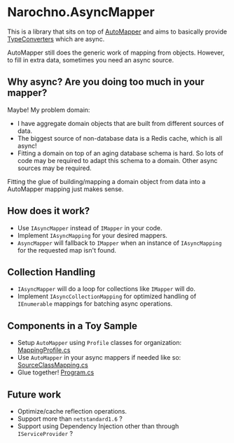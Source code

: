 # Narochno.AsyncMapper

This is a library that sits on top of [AutoMapper](http://automapper.org/) and aims to basically provide [TypeConverters](https://github.com/AutoMapper/AutoMapper/wiki/Custom-type-converters) which are async.

AutoMapper still does the generic work of mapping from objects.  However, to fill in extra data, sometimes you need an async source.

## Why async? Are you doing too much in your mapper?

Maybe!  My problem domain:

* I have aggregate domain objects that are built from different sources of data.
* The biggest source of non-database data is a Redis cache, which is all async!
* Fitting a domain on top of an aging database schema is hard.  So lots of code may be required to adapt this schema to a domain.  Other async sources may be required.

Fitting the glue of building/mapping a domain object from data into a AutoMapper mapping just makes sense.

## How does it work?

* Use `IAsyncMapper` instead of `IMapper` in your code.
* Implement `IAsyncMapping` for your desired mappers.
* `AsyncMapper` will fallback to `IMapper` when an instance of `IAsyncMapping` for the requested map isn't found.

## Collection Handling

* `IAsyncMapper` will do a loop for collections like `IMapper` will do.
* Implement `IAsyncCollectionMapping` for optimized handling of `IEnumerable` mappings for batching async operations.

## Components in a Toy Sample

* Setup `AutoMapper` using `Profile` classes for organization: [MappingProfile.cs](https://github.com/Narochno/Narochno.AsyncMapper/blob/master/misc/AsyncMapperTester/Domain/Mapping/MappingProfile.cs)
* Use `AutoMapper` in your async mappers if needed like so: [SourceClassMapping.cs](https://github.com/Narochno/Narochno.AsyncMapper/blob/master/misc/AsyncMapperTester/Domain/Mapping/SourceClassMapping.cs)
* Glue together! [Program.cs](https://github.com/Narochno/Narochno.AsyncMapper/blob/master/misc/AsyncMapperTester/Program.cs) 

## Future work

* Optimize/cache reflection operations.
* Support more than `netstandard1.6` ?
* Support using Dependency Injection other than through `IServiceProvider` ?

